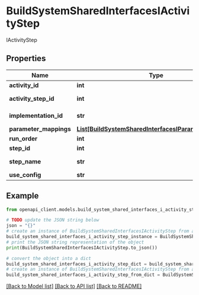 # BuildSystemSharedInterfacesIActivityStep

IActivityStep

## Properties

Name | Type | Description | Notes
------------ | ------------- | ------------- | -------------
**activity_id** | **int** | ActivityID | [optional] 
**activity_step_id** | **int** | ActivityStepID | [optional] [readonly] 
**implementation_id** | **str** | Implementation ID | [optional] [readonly] 
**parameter_mappings** | [**List[BuildSystemSharedInterfacesIParameterMapping]**](BuildSystemSharedInterfacesIParameterMapping.md) | ParameterMappings | [optional] 
**run_order** | **int** | run order | [optional] 
**step_id** | **int** | step id | [optional] 
**step_name** | **str** | steo name | [optional] [readonly] 
**use_config** | **str** | UseConfig | [optional] 

## Example

```python
from openapi_client.models.build_system_shared_interfaces_i_activity_step import BuildSystemSharedInterfacesIActivityStep

# TODO update the JSON string below
json = "{}"
# create an instance of BuildSystemSharedInterfacesIActivityStep from a JSON string
build_system_shared_interfaces_i_activity_step_instance = BuildSystemSharedInterfacesIActivityStep.from_json(json)
# print the JSON string representation of the object
print(BuildSystemSharedInterfacesIActivityStep.to_json())

# convert the object into a dict
build_system_shared_interfaces_i_activity_step_dict = build_system_shared_interfaces_i_activity_step_instance.to_dict()
# create an instance of BuildSystemSharedInterfacesIActivityStep from a dict
build_system_shared_interfaces_i_activity_step_from_dict = BuildSystemSharedInterfacesIActivityStep.from_dict(build_system_shared_interfaces_i_activity_step_dict)
```
[[Back to Model list]](../README.md#documentation-for-models) [[Back to API list]](../README.md#documentation-for-api-endpoints) [[Back to README]](../README.md)



